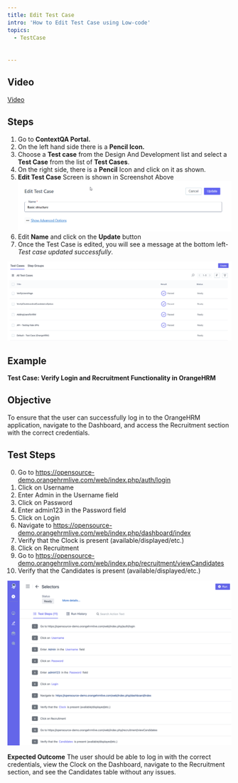 ```yaml
---
title: Edit Test Case
intro: 'How to Edit Test Case using Low-code'
topics:
  - TestCase


---
```


## Video
[Video](https://youtu.be/hJJa91jPoWo)

## Steps

1. Go to **ContextQA Portal.**
2. On the left hand side there is a **Pencil Icon.**
3. Choose a **Test case** from the Design And Development list and select a **Test Case** from the list of **Test Cases**.
4. On the right side, there is a **Pencil** Icon and click on it as shown.
5. **Edit Test Case** Screen is shown in Screenshot Above 
![](imgs/Edit%20test%20case.png)
6. Edit **Name** and click on the **Update** button
7. Once the Test Case is edited, you will see a message at the bottom left- *Test case updated successfully*.



![](imgs/test-case-list.png)


## Example

**Test Case: Verify Login and Recruitment Functionality in OrangeHRM**

## Objective
To ensure that the user can successfully log in to the OrangeHRM application, navigate to the Dashboard, and access the Recruitment section with the correct credentials.

## Test Steps
0. Go to https://opensource-demo.orangehrmlive.com/web/index.php/auth/login 
1. Click on Username 
2. Enter Admin in the Username field 
3. Click on Password 
4. Enter admin123 in the Password field 
5. Click on Login 
6. Navigate to https://opensource-demo.orangehrmlive.com/web/index.php/dashboard/index 
7. Verify that the Clock is present (available/displayed/etc.) 
9. Click on Recruitment 
10. Go to https://opensource-demo.orangehrmlive.com/web/index.php/recruitment/viewCandidates 
11. Verify that the Candidates is present (available/displayed/etc.) 

![](imgs/test-case.png)

**Expected Outcome**
The user should be able to log in with the correct credentials, view the Clock on the Dashboard, navigate to the Recruitment section, and see the Candidates table without any issues.